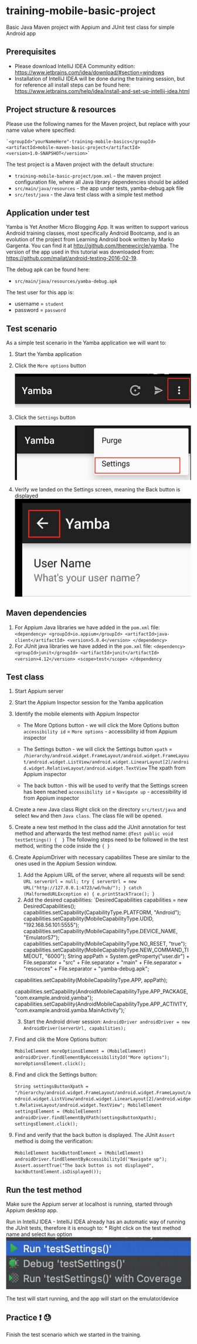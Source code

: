 # training-mobile-basic-project
Basic Java Maven project with Appium and JUnit test class for simple Android app 

## Prerequisites
* Please download IntelliJ IDEA Community edition:
   https://www.jetbrains.com/idea/download/#section=windows
* Installation of IntelliJ IDEA will be done during the training session, but for reference all install steps can be found here:
   https://www.jetbrains.com/help/idea/install-and-set-up-intellij-idea.html


## Project structure & resources

Please use the following names for the Maven project, but replace with your name value where specified:

    `<groupId>"yourNameHere"-training-mobile-basics</groupId>
    <artifactId>mobile-maven-basic-project</artifactId>
    <version>1.0-SNAPSHOT</version>`

The test project is a Maven project with the default structure:

   * `training-mobile-basic-project/pom.xml` - the maven project configuration file, where all Java library dependencies should be added
   * `src/main/java/resources` - the app under tests, yamba-debug.apk file
   * `src/test/java` - the Java test class with a simple test method

## Application under test
Yamba is Yet Another Micro Blogging App. It was written to support various Android training classes, most specifically Android Bootcamp, and is an evolution of the project from Learning Android book written by Marko Gargenta. You can find it at http://github.com/thenewcircle/yamba. The version of the app used in this tutorial was downloaded from: https://github.com/mailat/android-testing-2016-02-19.

The debug apk can be found here:
* `src/main/java/resources/yamba-debug.apk`

The test user for this app is:
* username = `student`
* password = `password`

## Test scenario

As a simple test scenario in the Yamba application we will want to:
   1. Start the Yamba application
   2. Click the `More options` button
   
      ![Alt text](screenshots/MoreOptionsBtn.png?raw=true)
   3. Click the `Settings` button
   
       ![Alt text](screenshots/SettingsBtn.png?raw=true)
   4. Verify we landed on the Settings screen, meaning the Back button is displayed
       ![Alt text](screenshots/BackBtn.png?raw=true)
   
## Maven dependencies

1. For Appium Java libraries we have added in the `pom.xml` file: 
    `<dependency>
        <groupId>io.appium</groupId>
        <artifactId>java-client</artifactId>
        <version>5.0.4</version>
    </dependency>`
2. For JUnit java libraries we have added in the `pom.xml` file:
    `<dependency>
        <groupId>junit</groupId>
        <artifactId>junit</artifactId>
        <version>4.12</version>
        <scope>test</scope>
    </dependency`
    
## Test class

   1. Start Appium server
   2. Start the Appium Inspector session for the Yamba application
   3. Identify the mobile elements with Appium Inspector
      * The More Options button - we will click the More Options button
        `accessibility id` = `More options` - accessibility id from Appium inspector
        
      * The Settings button - we will click the Settings button
        `xpath` = `/hierarchy/android.widget.FrameLayout/android.widget.FrameLayout/android.widget.ListView/android.widget.LinearLayout[2]/android.widget.RelativeLayout/android.widget.TextView`
        The xpath from Appium inspector
        
      * The back button - this will be used to verify that the Settings screen has been reached
        `accessibility id` = `Navigate up` - accessibility id from Appium inspector
      
   4. Create a new Java class
        Right click on the directory `src/test/java` and select `New` and then `Java class`.
        The class file will be opened.
    
   5. Create a new test method
        In the class add the JUnit annotation for test method and afterwards the test method name:
        `@Test
        public void testSettings() { 
        }`
    The following steps need to be followed in the test method, writing the code inside the `{ }`
   
   6. Create AppiumDriver with necessary capabilites
    These are similar to the ones used in the Appium Session window.
        1. Add the Appium URL of the server, where all requests will be send:
        `URL serverUrl = null;
         try {
                serverUrl = new URL("http://127.0.0.1:4723/wd/hub/");
             } catch (MalformedURLException e) {
                 e.printStackTrace();
             }
        `
        2. Add the desired capabilities:
        `DesiredCapabilities capabilities = new DesiredCapabilities();
         capabilities.setCapability(CapabilityType.PLATFORM, "Android");
         capabilities.setCapability(MobileCapabilityType.UDID, "192.168.56.101:5555");
         capabilities.setCapability(MobileCapabilityType.DEVICE_NAME, "EmulatorS7");
         capabilities.setCapability(MobileCapabilityType.NO_RESET, "true");
         capabilities.setCapability(MobileCapabilityType.NEW_COMMAND_TIMEOUT, "6000");
         String appPath = System.getProperty("user.dir") + File.separator + "src" + File.separator + "main" + File.separator + "resources" + File.separator + "yamba-debug.apk";
 
         capabilities.setCapability(MobileCapabilityType.APP, appPath);
 
         capabilities.setCapability(AndroidMobileCapabilityType.APP_PACKAGE, "com.example.android.yamba");
         capabilities.setCapability(AndroidMobileCapabilityType.APP_ACTIVITY, "com.example.android.yamba.MainActivity");`
         
         3. Start the Android driver session:
         `AndroidDriver androidDriver = new AndroidDriver(serverUrl, capabilities);`
                 
   7. Find and clik the More Options button:
  
       `MobileElement moreOptionsElement = (MobileElement) androidDriver.findElementByAccessibilityId("More options");
        moreOptionsElement.click();`
         
   8. Find and click the Settings button:
   
       `String settingsButtonXpath = "/hierarchy/android.widget.FrameLayout/android.widget.FrameLayout/android.widget.ListView/android.widget.LinearLayout[2]/android.widget.RelativeLayout/android.widget.TextView";
        MobileElement settingsElement = (MobileElement) androidDriver.findElementByXPath(settingsButtonXpath);
        settingsElement.click();`
        
   9. Find and verify that the back button is displayed. The JUnit `Assert` method is doing the verification:
   
       `MobileElement backButtonElement = (MobileElement) androidDriver.findElementByAccessibilityId("Navigate up");
        Assert.assertTrue("The back button is not displayed", backButtonElement.isDisplayed());`

## Run the test method

Make sure the Appium server at localhost is running, started through Appium desktop app.

Run in IntelliJ IDEA - IntelliJ IDEA already has an automatic way of running the JUnit tests,
therefore it is enough to:
    * Right click on the test method name and select `Run` option
    ![Alt text](screenshots/testSettings.png?raw=true)
    
The test will start running, and the app will start on the emulator/device
   
## Practice :exclamation: :sweat:

Finish the test scenario which we started in the training.
